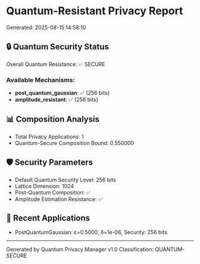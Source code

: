 
# Quantum-Resistant Privacy Report
Generated: 2025-08-15 14:58:10

## 🔒 Quantum Security Status
Overall Quantum Resistance: ✅ SECURE

### Available Mechanisms:
- **post_quantum_gaussian**: ✅ (256 bits)
- **amplitude_resistant**: ✅ (256 bits)

## 📊 Composition Analysis
- Total Privacy Applications: 1
- Quantum-Secure Composition Bound: 0.550000

## 🛡️ Security Parameters
- Default Quantum Security Level: 256 bits
- Lattice Dimension: 1024
- Post-Quantum Composition: ✅
- Amplitude Estimation Resistance: ✅

## 🔬 Recent Applications
- PostQuantumGaussian: ε=0.5000, δ=1e-06, Security: 256 bits

---
Generated by Quantum Privacy Manager v1.0
Classification: QUANTUM-SECURE
